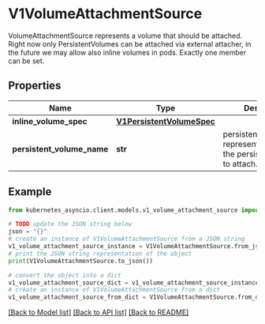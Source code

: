 # V1VolumeAttachmentSource

VolumeAttachmentSource represents a volume that should be attached. Right now only PersistentVolumes can be attached via external attacher, in the future we may allow also inline volumes in pods. Exactly one member can be set.

## Properties

Name | Type | Description | Notes
------------ | ------------- | ------------- | -------------
**inline_volume_spec** | [**V1PersistentVolumeSpec**](V1PersistentVolumeSpec.md) |  | [optional] 
**persistent_volume_name** | **str** | persistentVolumeName represents the name of the persistent volume to attach. | [optional] 

## Example

```python
from kubernetes_asyncio.client.models.v1_volume_attachment_source import V1VolumeAttachmentSource

# TODO update the JSON string below
json = "{}"
# create an instance of V1VolumeAttachmentSource from a JSON string
v1_volume_attachment_source_instance = V1VolumeAttachmentSource.from_json(json)
# print the JSON string representation of the object
print(V1VolumeAttachmentSource.to_json())

# convert the object into a dict
v1_volume_attachment_source_dict = v1_volume_attachment_source_instance.to_dict()
# create an instance of V1VolumeAttachmentSource from a dict
v1_volume_attachment_source_from_dict = V1VolumeAttachmentSource.from_dict(v1_volume_attachment_source_dict)
```
[[Back to Model list]](../README.md#documentation-for-models) [[Back to API list]](../README.md#documentation-for-api-endpoints) [[Back to README]](../README.md)



